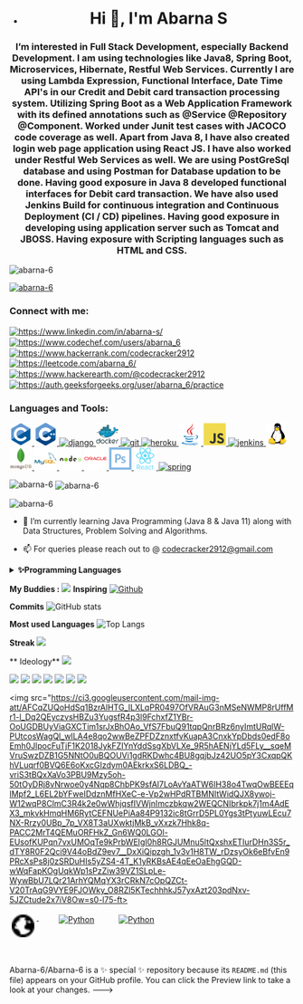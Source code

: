 - <h1 align="center">Hi 👋, I'm Abarna S</h1>
<h3 align="center"> I’m interested in Full Stack Development, especially Backend Development. I am using technologies like Java8, Spring Boot, Microservices, Hibernate, Restful Web Services. Currently I are using Lambda Expression, Functional Interface, Date Time API's in our Credit and Debit card transaction processing system. Utilizing Spring Boot as a Web Application Framework with its defined annotations such as @Service @Repository @Component. Worked under Junit test cases with JACOCO code coverage as well. Apart from Java 8, I have also created login web page application using React JS. I have also worked under Restful Web Services as well. We are using PostGreSql database and using Postman for Database updation to be done. Having good exposure in Java 8 developed functional interfaces for Debit card transaction. We have also used Jenkins Build for continuous integration and Continuous Deployment (CI / CD) pipelines. Having good exposure in developing using application server such as Tomcat and JBOSS. Having exposure with Scripting languages such as HTML and CSS. </h3>

<p align="left"> <img src="https://komarev.com/ghpvc/?username=abarna-6&label=Profile%20views&color=0e75b6&style=flat" alt="abarna-6" /> </p>

<p align="left"> <a href="https://github.com/ryo-ma/github-profile-trophy"><img src="https://github-profile-trophy.vercel.app/?username=abarna-6" alt="abarna-6" /></a> </p>

<!--![Snake animation](https://github.com/thepiyushmalhotra/thepiyushmalhotra/blob/output/github-contribution-grid-snake.svg) -->

<h3 align="left">Connect with me:</h3>
<p align="left">
<a href="https://www.linkedin.com/in/abarna-s/" target="blank"><img align="center" src="https://raw.githubusercontent.com/rahuldkjain/github-profile-readme-generator/master/src/images/icons/Social/linked-in-alt.svg" alt="https://www.linkedin.com/in/abarna-s/" height="30" width="40" /></a>
<a href="https://www.codechef.com/users/abarna_6" target="blank"><img align="center" src="https://cdn.jsdelivr.net/npm/simple-icons@3.1.0/icons/codechef.svg" alt="https://www.codechef.com/users/abarna_6" height="30" width="40" /></a>
<a href="https://www.hackerrank.com/codecracker2912" target="blank"><img align="center" src="https://raw.githubusercontent.com/rahuldkjain/github-profile-readme-generator/master/src/images/icons/Social/hackerrank.svg" alt="https://www.hackerrank.com/codecracker2912" height="30" width="40" /></a>
<a href="https://leetcode.com/abarna_6/" target="blank"><img align="center" src="https://raw.githubusercontent.com/rahuldkjain/github-profile-readme-generator/master/src/images/icons/Social/leet-code.svg" alt="https://leetcode.com/abarna_6/" height="30" width="40" /></a>
<a href="https://www.hackerearth.com/@codecracker2912" target="blank"><img align="center" src="https://raw.githubusercontent.com/rahuldkjain/github-profile-readme-generator/master/src/images/icons/Social/hackerearth.svg" alt="https://www.hackerearth.com/@codecracker2912" height="30" width="40" /></a>
<a href="https://auth.geeksforgeeks.org/user/abarna_6/practice" target="blank"><img align="center" src="https://raw.githubusercontent.com/rahuldkjain/github-profile-readme-generator/master/src/images/icons/Social/geeks-for-geeks.svg" alt="https://auth.geeksforgeeks.org/user/abarna_6/practice" height="30" width="40" /></a>
</p>

<h3 align="left">Languages and Tools:</h3>
<p align="left"> <a href="https://www.cprogramming.com/" target="_blank" rel="noreferrer"> <img src="https://raw.githubusercontent.com/devicons/devicon/master/icons/c/c-original.svg" alt="c" width="40" height="40"/> </a> <a href="https://www.w3schools.com/cpp/" target="_blank" rel="noreferrer"> <img src="https://raw.githubusercontent.com/devicons/devicon/master/icons/cplusplus/cplusplus-original.svg" alt="cplusplus" width="40" height="40"/> </a> <a href="https://www.djangoproject.com/" target="_blank" rel="noreferrer"> <img src="https://cdn.worldvectorlogo.com/logos/django.svg" alt="django" width="40" height="40"/> </a> <a href="https://www.docker.com/" target="_blank" rel="noreferrer"> <img src="https://raw.githubusercontent.com/devicons/devicon/master/icons/docker/docker-original-wordmark.svg" alt="docker" width="40" height="40"/> </a> <a href="https://git-scm.com/" target="_blank" rel="noreferrer"> <img src="https://www.vectorlogo.zone/logos/git-scm/git-scm-icon.svg" alt="git" width="40" height="40"/> </a> <a href="https://heroku.com" target="_blank" rel="noreferrer"> <img src="https://www.vectorlogo.zone/logos/heroku/heroku-icon.svg" alt="heroku" width="40" height="40"/> </a> <a href="https://www.java.com" target="_blank" rel="noreferrer"> <img src="https://raw.githubusercontent.com/devicons/devicon/master/icons/java/java-original.svg" alt="java" width="40" height="40"/> </a> <a href="https://developer.mozilla.org/en-US/docs/Web/JavaScript" target="_blank" rel="noreferrer"> <img src="https://raw.githubusercontent.com/devicons/devicon/master/icons/javascript/javascript-original.svg" alt="javascript" width="40" height="40"/> </a> <a href="https://www.jenkins.io" target="_blank" rel="noreferrer"> <img src="https://www.vectorlogo.zone/logos/jenkins/jenkins-icon.svg" alt="jenkins" width="40" height="40"/> </a> <a href="https://www.linux.org/" target="_blank" rel="noreferrer"> <img src="https://raw.githubusercontent.com/devicons/devicon/master/icons/linux/linux-original.svg" alt="linux" width="40" height="40"/> </a> <a href="https://www.mongodb.com/" target="_blank" rel="noreferrer"> <img src="https://raw.githubusercontent.com/devicons/devicon/master/icons/mongodb/mongodb-original-wordmark.svg" alt="mongodb" width="40" height="40"/> </a> <a href="https://www.mysql.com/" target="_blank" rel="noreferrer"> <img src="https://raw.githubusercontent.com/devicons/devicon/master/icons/mysql/mysql-original-wordmark.svg" alt="mysql" width="40" height="40"/> </a> <a href="https://nodejs.org" target="_blank" rel="noreferrer"> <img src="https://raw.githubusercontent.com/devicons/devicon/master/icons/nodejs/nodejs-original-wordmark.svg" alt="nodejs" width="40" height="40"/> </a> <a href="https://www.oracle.com/" target="_blank" rel="noreferrer"> <img src="https://raw.githubusercontent.com/devicons/devicon/master/icons/oracle/oracle-original.svg" alt="oracle" width="40" height="40"/> </a> <a href="https://www.photoshop.com/en" target="_blank" rel="noreferrer"> <img src="https://raw.githubusercontent.com/devicons/devicon/master/icons/photoshop/photoshop-line.svg" alt="photoshop" width="40" height="40"/> </a> <a href="https://reactjs.org/" target="_blank" rel="noreferrer"> <img src="https://raw.githubusercontent.com/devicons/devicon/master/icons/react/react-original-wordmark.svg" alt="react" width="40" height="40"/> </a> <a href="https://spring.io/" target="_blank" rel="noreferrer"> <img src="https://www.vectorlogo.zone/logos/springio/springio-icon.svg" alt="spring" width="40" height="40"/> </a> </p>

<p><img align="left" src="https://github-readme-stats.vercel.app/api/top-langs?username=abarna-6&show_icons=true&locale=en&layout=compact" alt="abarna-6" /></p>

<p>&nbsp;<img align="center" src="https://github-readme-stats.vercel.app/api?username=abarna-6&show_icons=true&locale=en" alt="abarna-6" /></p>

<p><img align="center" src="https://github-readme-streak-stats.herokuapp.com/?user=abarna-6&" alt="abarna-6" /></p>


- 🌱 I’m currently learning Java Programming (Java 8 & Java 11) along with Data Structures, Problem Solving and Algorithms. 

- 📫 For queries please reach out to @ codecracker2912@gmail.com

<details>
    <summary><b>✨Programming Languages</b></summary><br/>
   Java 8, Spring Boot, Microservices, Hibernate, Restful Web Services
</details>

  **My Buddies :**
![](https://visitor-badge.laobi.icu/badge?page_id=Abarna-6.Abarna-6) 
**Inspiring**
[![Github](https://img.shields.io/github/followers/Abarna-6?label=Follow&style=social)](https://github.com/Abarna-6)

**Commits**
![GitHub stats](https://github-readme-stats.vercel.app/api?username=Abarna-6&show_icons=true&theme=buefy)

**Most used Languages**
![Top Langs](https://github-readme-stats.vercel.app/api/top-langs/?username=Abarna-6&theme=buefy)
<p align="center">
 
**Streak**
 <img src="https://github-readme-streak-stats.herokuapp.com/?user=Abarna-6"/>
 
** Ideology**
 <img src="https://github-readme-stats.vercel.app/api/pin/?username=Abarna-6&repo=Amazon-API-Gateway"/>

 <code><img width="10%" src="https://www.vectorlogo.zone/logos/java/java-ar21.svg"></code>
 <code><img width="10%" src="https://www.vectorlogo.zone/logos/w3_html5/w3_html5-ar21.svg"></code>
 <code><img width="10%" src="https://www.vectorlogo.zone/logos/w3_css/w3_css-ar21.svg"></code>
 <code><img width="10%" src="https://www.vectorlogo.zone/logos/reactjs/reactjs-ar21.svg"></code>
 <code><img width="10%" src="https://www.vectorlogo.zone/logos/git-scm/git-scm-ar21.svg"></code>
 <code><img width="10%" src="https://www.vectorlogo.zone/logos/git-scm/git-scm-ar21.svg"></code>
<code><img width="10%" src="https://www.vectorlogo.zone/logos/github/github-ar21.svg"></code>
 
<img src="https://ci3.googleusercontent.com/mail-img-att/AFCqZUQoHdSq1BzrAlHTG_ILXLqPR0497OfVRAuG3nMSeNWMP8rUffMr1-l_Dq2QEyczvsHBZu3YugsfR4p3l9FchxfZ1YBr-OoUGDBUyViaGXCTim1srJxBhOAo_VfS7FbuQ91tqpQnrBRz6nyImtURqlW-PUtcosWagQl_wILA4e8qo2wwBeZPFDZznxtfvKuapA3CnxkYpDbds0edF8oEmh0JlpocFuTjF1K2018JykFZIYnYddSsgXbVLXe_9R5hAENjYLd5FLy__sqeMVruSwzDZB1G5NNtO0uBQOUVi1gdRKDwhc4BU8gqjbJz42UO5pY3CxqpQKhVLuqrf0BVQ6E6oKxcGIzdym0AEkrkxS6LDBQ_-vriS3tBQxXaVo3PBU9Mzy5oh-50tOyDRj8vNrwoe0y4Nqp8ChbPK9sfAl7LoAvYaATW6IH38o4TwqOwBEEEqlMpf2_L6EL2bYFweIDdznMfHXeC-e-Vp2wHPdRTBMNItWidQJX8ywoj-W12wqP8ClmC3R4k2e0wWhjqsfIVWjnImczbkqw2WEQCNIbrkpk7j1m4AdEX3_mkvkHmqHM6RytCEFNUePiAa84P9132ic8tGrrD5PL0Ygs3tPtyuwLEcu7NX-Rrzy0UBp_7p_VX8T3aUXwktjMkB_vXxzk7Hhk8q-PACC2MrT4QEMuORFHkZ_Gn6WQ0LGOl-EUsofKUPqn7vxUMOqTe9kPrbWEIgI0h8RGJUMnu5ltQxshxETIurDHn3S5r_dTY8R0F2Qci9V44oBdZ9ev7__DxXiQipzgh_1v3v1H8TW_rDzsyOk6eBfvEn9PRcXsPs8j0zSRDuHIs5yZS4-4T_K1yRKBsAE4qEeOaEhgGQD-wWqFapKOgUqkWp1sPzZiw39VZ1SLpLe-WywBbU7LQr21ArhYQMqYX3rCRkN7cOpQZCt-V20TrAqG9VYE9FJOWky_O8RZl5KTechhhkJ57yxAzt203pdNxv-5JZCtude2x7iV8Ow=s0-l75-ft>  
 
 <a href="https://github.com/Abarna-6" target="_blank" rel="noopener noreferrer"> <img src="https://raw.githubusercontent.com/iconic/open-iconic/master/svg/globe.svg" alt="Python" height="40" style="vertical-align:top; margin:4px"> </a>
 &nbsp;&nbsp;&nbsp;&nbsp;&nbsp;&nbsp;&nbsp;
 <a href="https://www.linkedin.com/in/abarna-s/" target="_blank" rel="noopener noreferrer"> <img src="https://cdn.jsdelivr.net/npm/simple-icons@v3/icons/linkedin.svg" alt="Python" height="40" style="vertical-align:top; margin:4px"></a>
 &nbsp;&nbsp;&nbsp;&nbsp;&nbsp;&nbsp;&nbsp;
 <a href="mailto:abarna.amle@gmail.com"> <img src="https://cdn.jsdelivr.net/npm/simple-icons@v3/icons/gmail.svg" alt="Python" height="40" style="vertical-align:top; margin:4px"></a>
</p>

<br />

Abarna-6/Abarna-6 is a ✨ special ✨ repository because its `README.md` (this file) appears on your GitHub profile.
You can click the Preview link to take a look at your changes.
--->
